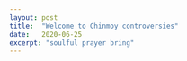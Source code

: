 ```yaml
---
layout: post
title:  "Welcome to Chinmoy controversies"
date:   2020-06-25
excerpt: "soulful prayer bring"
---
```

